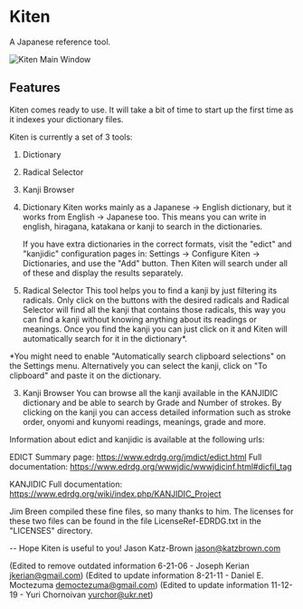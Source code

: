 # Kiten

A Japanese reference tool.

![Kiten Main Window](https://cdn.kde.org/screenshots/kiten/kiten.png)

## Features

Kiten comes ready to use. It will take a bit of time to
start up the first time as it indexes your dictionary files.

Kiten is currently a set of 3 tools:
  1. Dictionary
  2. Radical Selector
  3. Kanji Browser

1. Dictionary
   Kiten works mainly as a Japanese -> English dictionary, but it
   works from English -> Japanese too. This means you can write in
   english, hiragana, katakana or kanji to search in the dictionaries.

   If you have extra dictionaries in the correct formats, visit the "edict" and
   "kanjidic" configuration pages in: Settings -> Configure Kiten -> Dictionaries,
   and use the "Add" button.
   Then Kiten will search under all of these and display the results separately.

2. Radical Selector
   This tool helps you to find a kanji by just filtering its radicals.
   Only click on the buttons with the desired radicals and Radical Selector
   will find all the kanji that contains those radicals, this way you
   can find a kanji without knowing anything about its readings or meanings.
   Once you find the kanji you can just click on it and Kiten will
   automatically search for it in the dictionary*.

  *You might need to enable "Automatically search clipboard selections"
   on the Settings menu.
   Alternatively you can select the kanji, click on "To clipboard" and
   paste it on the dictionary.

3. Kanji Browser
   You can browse all the kanji available in the KANJIDIC dictionary
   and be able to search by Grade and Number of strokes.
   By clicking on the kanji you can access detailed information such as
   stroke order, onyomi and kunyomi readings, meanings, grade and more.

Information about edict and kanjidic is available at the following urls:

EDICT
  Summary page:       https://www.edrdg.org/jmdict/edict.html
  Full documentation: https://www.edrdg.org/wwwjdic/wwwjdicinf.html#dicfil_tag

KANJIDIC
  Full documentation: https://www.edrdg.org/wiki/index.php/KANJIDIC_Project

Jim Breen compiled these fine files, so many thanks to him.
The licenses for these two files can be found in the
file LicenseRef-EDRDG.txt in the "LICENSES" directory.

--
Hope Kiten is useful to you!
  Jason Katz-Brown <jason@katzbrown.com>

  (Edited to remove outdated information 6-21-06 - Joseph Kerian <jkerian@gmail.com>)
  (Edited to update information          8-21-11 - Daniel E. Moctezuma <democtezuma@gmail.com>)
  (Edited to update information          11-12-19 - Yuri Chornoivan <yurchor@ukr.net>)
